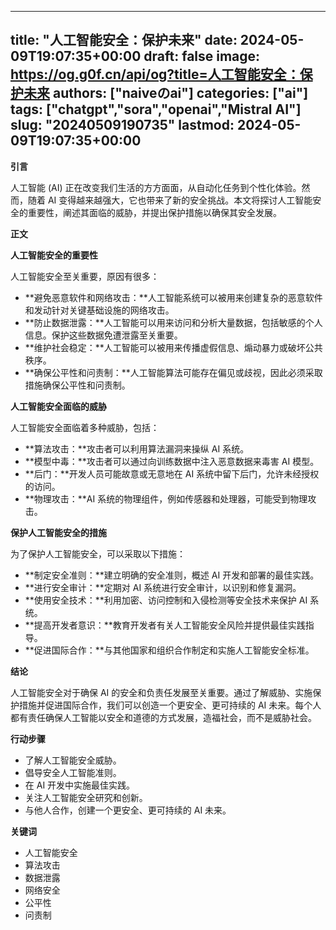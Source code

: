 
---
title: "人工智能安全：保护未来"
date: 2024-05-09T19:07:35+00:00
draft: false
image: https://og.g0f.cn/api/og?title=人工智能安全：保护未来
authors: ["naiveのai"]
categories: ["ai"]
tags: ["chatgpt","sora","openai","Mistral AI"]
slug: "20240509190735"
lastmod: 2024-05-09T19:07:35+00:00
---
**引言**

人工智能 (AI) 正在改变我们生活的方方面面，从自动化任务到个性化体验。然而，随着 AI 变得越来越强大，它也带来了新的安全挑战。本文将探讨人工智能安全的重要性，阐述其面临的威胁，并提出保护措施以确保其安全发展。

**正文**

**人工智能安全的重要性**

人工智能安全至关重要，原因有很多：

* **避免恶意软件和网络攻击：**人工智能系统可以被用来创建复杂的恶意软件和发动针对关键基础设施的网络攻击。
* **防止数据泄露：**人工智能可以用来访问和分析大量数据，包括敏感的个人信息。保护这些数据免遭泄露至关重要。
* **维护社会稳定：**人工智能可以被用来传播虚假信息、煽动暴力或破坏公共秩序。
* **确保公平性和问责制：**人工智能算法可能存在偏见或歧视，因此必须采取措施确保公平性和问责制。

**人工智能安全面临的威胁**

人工智能安全面临着多种威胁，包括：

* **算法攻击：**攻击者可以利用算法漏洞来操纵 AI 系统。
* **模型中毒：**攻击者可以通过向训练数据中注入恶意数据来毒害 AI 模型。
* **后门：**开发人员可能故意或无意地在 AI 系统中留下后门，允许未经授权的访问。
* **物理攻击：**AI 系统的物理组件，例如传感器和处理器，可能受到物理攻击。

**保护人工智能安全的措施**

为了保护人工智能安全，可以采取以下措施：

* **制定安全准则：**建立明确的安全准则，概述 AI 开发和部署的最佳实践。
* **进行安全审计：**定期对 AI 系统进行安全审计，以识别和修复漏洞。
* **使用安全技术：**利用加密、访问控制和入侵检测等安全技术来保护 AI 系统。
* **提高开发者意识：**教育开发者有关人工智能安全风险并提供最佳实践指导。
* **促进国际合作：**与其他国家和组织合作制定和实施人工智能安全标准。

**结论**

人工智能安全对于确保 AI 的安全和负责任发展至关重要。通过了解威胁、实施保护措施并促进国际合作，我们可以创造一个更安全、更可持续的 AI 未来。每个人都有责任确保人工智能以安全和道德的方式发展，造福社会，而不是威胁社会。

**行动步骤**

* 了解人工智能安全威胁。
* 倡导安全人工智能准则。
* 在 AI 开发中实施最佳实践。
* 关注人工智能安全研究和创新。
* 与他人合作，创建一个更安全、更可持续的 AI 未来。

**关键词**

* 人工智能安全
* 算法攻击
* 数据泄露
* 网络安全
* 公平性
* 问责制